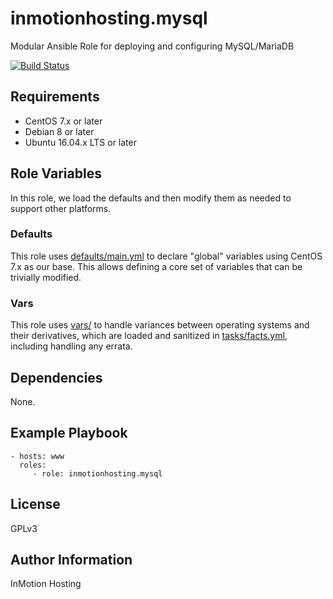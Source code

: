 inmotionhosting.mysql
=======

Modular Ansible Role for deploying and configuring MySQL/MariaDB

[![Build Status](https://travis-ci.org/inmotionhosting/ansible-role-mysql.png?branch=master)](https://travis-ci.org/inmotionhosting/ansible-role-mysql)

Requirements
------------

* CentOS 7.x or later
* Debian 8 or later
* Ubuntu 16.04.x LTS or later

Role Variables
--------------
In this role, we load the defaults and then modify them as needed to
support other platforms.

### Defaults
This role uses [defaults/main.yml](defaults/main.yml) to declare
"global" variables using CentOS 7.x as our base.  This allows defining
a core set of variables that can be trivially modified.

### Vars
This role uses [vars/](vars/) to handle variances between operating
systems and their derivatives, which are loaded and sanitized in
[tasks/facts.yml](tasks/facts.yml), including handling any errata.

Dependencies
------------

None.

Example Playbook
----------------

    - hosts: www
      roles:
         - role: inmotionhosting.mysql

License
-------

GPLv3

Author Information
------------------

InMotion Hosting
